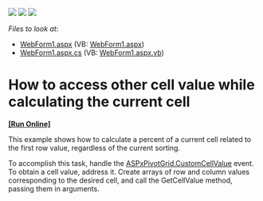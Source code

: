 <!-- default badges list -->
![](https://img.shields.io/endpoint?url=https://codecentral.devexpress.com/api/v1/VersionRange/128577133/14.2.5%2B)
[![](https://img.shields.io/badge/Open_in_DevExpress_Support_Center-FF7200?style=flat-square&logo=DevExpress&logoColor=white)](https://supportcenter.devexpress.com/ticket/details/T218105)
[![](https://img.shields.io/badge/📖_How_to_use_DevExpress_Examples-e9f6fc?style=flat-square)](https://docs.devexpress.com/GeneralInformation/403183)
<!-- default badges end -->
<!-- default file list -->
*Files to look at*:

* [WebForm1.aspx](./CS/WebAppCustomCellValue/WebForm1.aspx) (VB: [WebForm1.aspx](./VB/WebAppCustomCellValue/WebForm1.aspx))
* [WebForm1.aspx.cs](./CS/WebAppCustomCellValue/WebForm1.aspx.cs) (VB: [WebForm1.aspx.vb](./VB/WebAppCustomCellValue/WebForm1.aspx.vb))
<!-- default file list end -->
# How to access other cell value while calculating the current cell
<!-- run online -->
**[[Run Online]](https://codecentral.devexpress.com/t218105/)**
<!-- run online end -->


<p>This example shows how to calculate a percent of a current cell related to the first row value, regardless of the current sorting.</p>
<p>To accomplish this task, handle the <a href="https://documentation.devexpress.com/#AspNet/DevExpressWebASPxPivotGridASPxPivotGrid_CustomCellValuetopic">ASPxPivotGrid.CustomCellValue</a> event. To obtain a cell value, address it. Create arrays of row and column values corresponding to the desired cell, and call the GetCellValue method, passing them in arguments.</p>

<br/>


